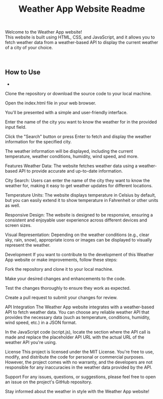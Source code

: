 <h1 align="center">Weather App Website Readme</h1> 
<br>
<p>Welcome to the Weather App website!<br> This website is built using HTML, CSS, and JavaScript, and it allows you to fetch weather data from a weather-based API to display the current weather of a city of your choice.</p>
<br>

## How to Use
<ul>
  <li></li>
</ul>
Clone the repository or download the source code to your local machine.

Open the index.html file in your web browser.

You'll be presented with a simple and user-friendly interface.

Enter the name of the city you want to know the weather for in the provided input field.

Click the "Search" button or press Enter to fetch and display the weather information for the specified city.

The weather information will be displayed, including the current temperature, weather conditions, humidity, wind speed, and more.

Features
Weather Data: The website fetches weather data using a weather-based API to provide accurate and up-to-date information.

City Search: Users can enter the name of the city they want to know the weather for, making it easy to get weather updates for different locations.

Temperature Units: The website displays temperature in Celsius by default, but you can easily extend it to show temperature in Fahrenheit or other units as well.

Responsive Design: The website is designed to be responsive, ensuring a consistent and enjoyable user experience across different devices and screen sizes.

Visual Representation: Depending on the weather conditions (e.g., clear sky, rain, snow), appropriate icons or images can be displayed to visually represent the weather.

Development
If you want to contribute to the development of this Weather App website or make improvements, follow these steps:

Fork the repository and clone it to your local machine.

Make your desired changes and enhancements to the code.

Test the changes thoroughly to ensure they work as expected.

Create a pull request to submit your changes for review.

API Integration
The Weather App website integrates with a weather-based API to fetch weather data. You can choose any reliable weather API that provides the necessary data (such as temperature, conditions, humidity, wind speed, etc.) in a JSON format.

In the JavaScript code (script.js), locate the section where the API call is made and replace the placeholder API URL with the actual URL of the weather API you're using.

License
This project is licensed under the MIT License. You're free to use, modify, and distribute the code for personal or commercial purposes. However, the project comes with no warranty, and the developers are not responsible for any inaccuracies in the weather data provided by the API.

Support
For any issues, questions, or suggestions, please feel free to open an issue on the project's GitHub repository.

Stay informed about the weather in style with the Weather App website!
